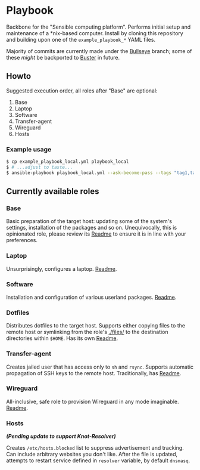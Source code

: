 # Playbook
Backbone for the "Sensible computing platform". Performs initial setup and maintenance of a \*nix-based computer. Install by cloning this repository and building upon one of the `example_playbook_*` YAML files.

Majority of commits are currently made under the [Bullseye](https://github.com/savchenko/debian/tree/bullseye) branch; some of these _might_ be backported to [Buster](https://github.com/savchenko/debian/tree/buster) in future.

## Howto

Suggested execution order, all roles after "Base" are optional:

1. Base
1. Laptop
1. Software
1. Transfer-agent
1. Wireguard
1. Hosts

### Example usage

```sh
$ cp example_playbook_local.yml playbook_local
$ # ...adjust to taste...
$ ansible-playbook playbook_local.yml --ask-become-pass --tags "tag1,tag2"
```

## Currently available roles

### Base
Basic preparation of the target host: updating some of the system's settings, installation of the packages and so on. Unequivocally, this is opinionated role, please review its [Readme](https://github.com/savchenko/debian/blob/bullseye/roles/base/README.md) to ensure it is in line with your preferences.

### Laptop
Unsurprisingly, configures a laptop. [Readme](https://github.com/savchenko/debian/blob/bullseye/roles/laptop/README.md). 

### Software
Installation and configuration of various userland packages. [Readme](https://github.com/savchenko/debian/blob/bullseye/roles/software/README.md).

### Dotfiles
Distributes dotfiles to the target host. Supports either copying files to the remote host or symlinking from the role's [./files/](https://github.com/savchenko/debian/tree/bullseye/roles/dotfiles/files) to the destination directories within `$HOME`. Has its own [Readme](https://github.com/savchenko/debian/blob/bullseye/roles/dotfiles/README.md).

### Transfer-agent
Creates jailed user that has access only to `sh` and `rsync`. Supports automatic propagation of SSH keys to the remote host. Traditionally, has [Readme](https://github.com/savchenko/debian/tree/bullseye/roles/transfer-agent).

### Wireguard
All-inclusive, safe role to provision Wireguard in any mode imaginable. [Readme](https://github.com/savchenko/debian/blob/bullseye/roles/wireguard/README.md). 

### Hosts  
_**(Pending update to support Knot-Resolver)**_  

Creates `/etc/hosts.blocked` list to suppress advertisement and tracking.
Can include arbitrary websites you don't like. After the file is updated, attempts to restart service defined in `resolver` variable, by default `dnsmasq`.
